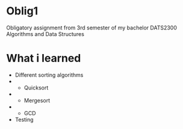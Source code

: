 # Oblig1
Obligatory assignment from 3rd semester of my bachelor
DATS2300 Algorithms and Data Structures
# What i learned
- Different sorting algorithms
- - Quicksort
- - Mergesort
- - GCD
- Testing
